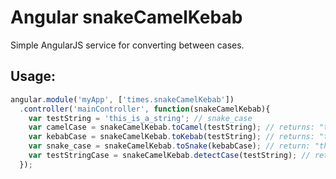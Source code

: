 # Angular snakeCamelKebab

Simple AngularJS service for converting between cases.

## Usage:

```javascript
angular.module('myApp', ['times.snakeCamelKebab'])
  .controller('mainController', function(snakeCamelKebab){
    var testString = 'this_is_a_string'; // snake_case
    var camelCase = snakeCamelKebab.toCamel(testString); // returns: "thisIsAString"
    var kebabCase = snakeCamelKebab.toKebab(testString); // returns: "this-is-a-string"
    var snake_case = snakeCamelKebab.toSnake(kebabCase); // return: "this_is_a_string"
    var testStringCase = snakeCamelKebab.detectCase(testString); // returns: "snake"
  });
```
